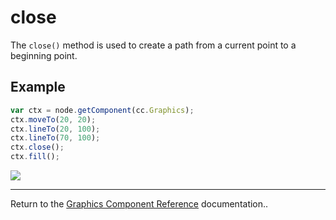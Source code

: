 # close

The `close()` method is used to create a path from a current point to a beginning point.

## Example

```javascript
var ctx = node.getComponent(cc.Graphics);
ctx.moveTo(20, 20);
ctx.lineTo(20, 100);
ctx.lineTo(70, 100);
ctx.close();
ctx.fill();
```

<a href="graphics/close.png"><img src="graphics/close.png"></a>

<hr>

Return to the [Graphics Component Reference](../../components/graphics.md) documentation..
